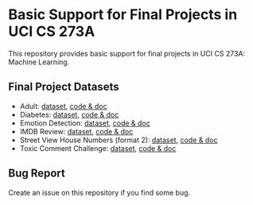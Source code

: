 # Basic Support for Final Projects in UCI CS 273A
This repository provides basic support for final projects in UCI CS 273A: Machine Learning.

## Final Project Datasets
- Adult: [dataset](https://archive.ics.uci.edu/ml/datasets/adult), [code & doc](adult/)
- Diabetes: [dataset](https://archive.ics.uci.edu/ml/datasets/Diabetes+130-US+hospitals+for+years+1999-2008), [code & doc](diabetes/)
- Emotion Detection: [dataset](https://github.com/muxspace/facial_expressions), [code & doc](emotion/)
- IMDB Review: [dataset](http://ai.stanford.edu/~amaas/data/sentiment/), [code & doc](imdb/)
- Street View House Numbers (format 2): [dataset](http://ufldl.stanford.edu/housenumbers/), [code & doc](svhn/)
- Toxic Comment Challenge: [dataset](https://www.kaggle.com/c/jigsaw-toxic-comment-classification-challenge/), [code & doc](toxic/)

## Bug Report
Create an issue on this repository if you find some bug.
